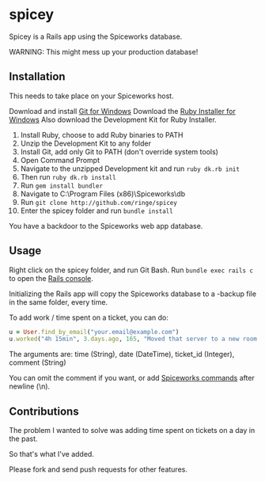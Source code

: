 # spicey

Spicey is a Rails app using the Spiceworks database.

WARNING: This might mess up your production database!

## Installation

This needs to take place on your Spiceworks host.

Download and install [Git for Windows](http://git-scm.com/download/win)
Download the [Ruby Installer for Windows](http://rubyinstaller.org/)
Also download the Development Kit for Ruby Installer.

1. Install Ruby, choose to add Ruby binaries to PATH
2. Unzip the Development Kit to any folder
3. Install Git, add only Git to PATH (don't override system tools)
4. Open Command Prompt
5. Navigate to the unzipped Development kit and run ```ruby dk.rb init```
6. Then run ```ruby dk.rb install```
7. Run ```gem install bundler```
7. Navigate to C:\Program Files (x86)\Spiceworks\db
8. Run ```git clone http://github.com/ringe/spicey```
9. Enter the spicey folder and run ```bundle install```

You have a backdoor to the Spiceworks web app database.

## Usage

Right click on the spicey folder, and run Git Bash.
Run ```bundle exec rails c``` to open the [Rails console](http://guides.rubyonrails.org/command_line.html).

Initializing the Rails app will copy the Spiceworks database to a -backup file in the same folder, every time.

To add work / time spent on a ticket, you can do:

```ruby
u = User.find_by_email("your.email@example.com")
u.worked("4h 15min", 3.days.ago, 165, "Moved that server to a new room.\n#close")
```

The arguments are: time (String), date (DateTime), ticket_id (Integer), comment (String)

You can omit the comment if you want, or add [Spiceworks commands](http://community.spiceworks.com/help/Tickets_Anywhere) after newline (\n).

## Contributions

The problem I wanted to solve was adding time spent on tickets on a day in the past.

So that's what I've added.

Please fork and send push requests for other features.
